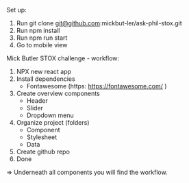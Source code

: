 Set up:

1. Run git clone git@github.com:mickbut-ler/ask-phil-stox.git
2. Run npm install
3. Run npm run start
4. Go to mobile view

Mick Butler STOX challenge - workflow:

1. NPX new react app
2. Install dependencies
   - Fontawesome (https: https://fontawesome.com/ )
3. Create overview components
   - Header
   - Slider
   - Dropdown menu
4. Organize project (folders)
   - Component
   - Stylesheet
   - Data
5. Create github repo
6. Done

=> Underneath all components you will find the workflow.
